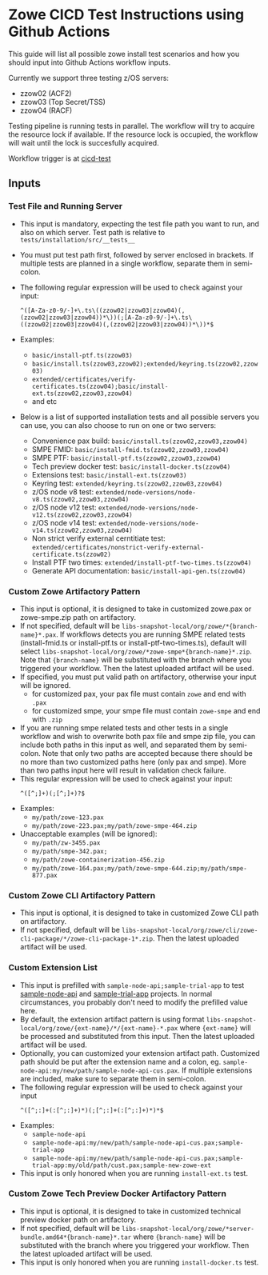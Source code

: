 # Zowe CICD Test Instructions using Github Actions

This guide will list all possible zowe install test scenarios and how you should input into Github Actions workflow inputs.  

Currently we support three testing z/OS servers:

- zzow02 (ACF2)
- zzow03 (Top Secret/TSS)
- zzow04 (RACF)

Testing pipeline is running tests in parallel. The workflow will try to acquire the resource lock if available. If the resource lock is occupied, the workflow will wait until the lock is succesfully acquired.

Workflow trigger is at [cicd-test](https://github.com/zowe/zowe-install-packaging/actions/workflows/cicd-test.yml)

## Inputs

### Test File and Running Server

- This input is mandatory, expecting the test file path you want to run, and also on which server. Test path is relative to `tests/installation/src/__tests__`  
- You must put test path first, followed by server enclosed in brackets. If multiple tests are planned in a single workflow, separate them in semi-colon.  
- The following regular expression will be used to check against your input:

  ```
  ^([A-Za-z0-9/-]+\.ts\((zzow02|zzow03|zzow04)(,(zzow02|zzow03|zzow04))*\))(;[A-Za-z0-9/-]+\.ts\((zzow02|zzow03|zzow04)(,(zzow02|zzow03|zzow04))*\))*$
  ```

- Examples:
  - `basic/install-ptf.ts(zzow03)`
  - `basic/install.ts(zzow03,zzow02);extended/keyring.ts(zzow02,zzow03)`
  - `extended/certificates/verify-certificates.ts(zzow04);basic/install-ext.ts(zzow02,zzow03,zzow04)`
  - and etc

- Below is a list of supported installation tests and all possible servers you can use, you can also choose to run on one or two servers:  
  - Convenience pax build: `basic/install.ts(zzow02,zzow03,zzow04)`
  - SMPE FMID: `basic/install-fmid.ts(zzow02,zzow03,zzow04)`
  - SMPE PTF: `basic/install-ptf.ts(zzow02,zzow03,zzow04)`
  - Tech preview docker test: `basic/install-docker.ts(zzow04)`
  - Extensions test: `basic/install-ext.ts(zzow03)`
  - Keyring test: `extended/keyring.ts(zzow02,zzow03,zzow04)`
  - z/OS node v8 test: `extended/node-versions/node-v8.ts(zzow02,zzow03,zzow04)`
  - z/OS node v12 test: `extended/node-versions/node-v12.ts(zzow02,zzow03,zzow04)`
  - z/OS node v14 test: `extended/node-versions/node-v14.ts(zzow02,zzow03,zzow04)`
  - Non strict verify external cerntitiate test: `extended/certificates/nonstrict-verify-external-certificate.ts(zzow02)`
  - Install PTF two times: `extended/install-ptf-two-times.ts(zzow04)`
  - Generate API documentation: `basic/install-api-gen.ts(zzow04)`

### Custom Zowe Artifactory Pattern

- This input is optional, it is designed to take in customized zowe.pax or zowe-smpe.zip path on artifactory.  
- If not specified, default will be `libs-snapshot-local/org/zowe/*{branch-name}*.pax`. If workflows detects you are running SMPE related tests (install-fmid.ts or install-ptf.ts or install-ptf-two-times.ts), default will select `libs-snapshot-local/org/zowe/*zowe-smpe*{branch-name}*.zip`. Note that `{branch-name}` will be substituted with the branch where you triggered your workflow. Then the latest uploaded artifact will be used.
- If specified, you must put valid path on artifactory, otherwise your input will be ignored.
  - for customized pax, your pax file must contain `zowe` and end with `.pax`
  - for customized smpe, your smpe file must contain `zowe-smpe` and end with `.zip`
- If you are running smpe related tests and other tests in a single workflow and wish to overwrite both pax file and smpe zip file, you can include both paths in this input as well, and separated them by semi-colon. Note that only two paths are accepted because there should be no more than two customized paths here (only pax and smpe). More than two paths input here will result in validation check failure.
- This regular expression will be used to check against your input: 
  ```
  ^([^;]+)(;[^;]+)?$
  ```
- Examples:
  - `my/path/zowe-123.pax`
  - `my/path/zowe-223.pax;my/path/zowe-smpe-464.zip`
- Unacceptable examples (will be ignored):
  - `my/path/zw-3455.pax`
  - `my/path/smpe-342.pax;`
  - `my/path/zowe-containerization-456.zip`
  - `my/path/zowe-164.pax;my/path/zowe-smpe-644.zip;my/path/smpe-877.pax`

### Custom Zowe CLI Artifactory Pattern

- This input is optional, it is designed to take in customized Zowe CLI path on artifactory.  
- If not specified, default will be `libs-snapshot-local/org/zowe/cli/zowe-cli-package/*/zowe-cli-package-1*.zip`. Then the latest uploaded artifact will be used.

### Custom Extension List

- This input is prefilled with `sample-node-api;sample-trial-app` to test [sample-node-api](https://github.com/zowe/sample-node-api) and [sample-trial-app](https://github.com/zowe/sample-trial-app) projects. In normal circumstances, you probably don't need to modify the prefilled value here.
- By default, the extension artifact pattern is using format `libs-snapshot-local/org/zowe/{ext-name}/*/{ext-name}-*.pax` where `{ext-name}` will be processed and substituted from this input. Then the latest uploaded artifact will be used.
- Optionally, you can customized your extension artifact path. Customized path should be put after the extension name and a colon, eg. `sample-node-api:my/new/path/sample-node-api-cus.pax`. If multiple extensions are included, make sure to separate them in semi-colon.
- The following regular expression will be used to check against your input
  ```
  ^([^;:]+(:[^;:]+)*)(;[^;:]+(:[^;:]+)*)*$
  ```
- Examples:
  - `sample-node-api`
  - `sample-node-api:my/new/path/sample-node-api-cus.pax;sample-trial-app`
  - `sample-node-api:my/new/path/sample-node-api-cus.pax;sample-trial-app:my/old/path/cust.pax;sample-new-zowe-ext`
- This input is only honored when you are running `install-ext.ts` test.

### Custom Zowe Tech Preview Docker Artifactory Pattern

- This input is optional, it is designed to take in customized technical preview docker path on artifactory.  
- If not specified, default will be `libs-snapshot-local/org/zowe/*server-bundle.amd64*{branch-name}*.tar` where `{branch-name}` will be substituted with the branch where you triggered your workflow. Then the latest uploaded artifact will be used. 
- This input is only honored when you are running `install-docker.ts` test.

